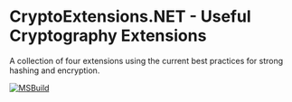 # CryptoExtensions.NET - Useful Cryptography Extensions
A collection of four extensions using the current best practices for strong hashing and encryption.

[![MSBuild](https://github.com/jscarle/Crypto.NET/actions/workflows/msbuild.yml/badge.svg)](https://github.com/jscarle/Crypto.NET/actions/workflows/msbuild.yml)
